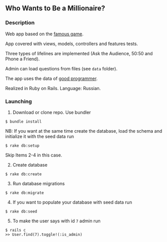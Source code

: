 ## Who Wants to Be a Millionaire?

### Description

Web app based on the [famous game](https://en.wikipedia.org/wiki/Who_Wants_to_Be_a_Millionaire?).

App covered with views, models, controllers and features tests.

Three types of lifelines are implemented (Ask the Audience, 50:50 and Phone a Friend).

Admin can load questions from files (see `data` folder).

The app uses the data of [good programmer](https://goodprogrammer.ru).

Realized in Ruby on Rails. Language: Russian.

### Launching

1. Download or clone repo. Use bundler

```console
$ bundle install
```

NB: If you want at the same time create the database, load the schema and initialize it with the seed data run

```console
$ rake db:setup
```

Skip Items 2-4 in this case.

2. Create database

```console
$ rake db:create
```

3. Run database migrations

```console
$ rake db:migrate
```

4. If you want to populate your database with seed data run

```console
$ rake db:seed
```

5. To make the user says with id `7` admin run

```console
$ rails c
>> User.find(7).toggle!(:is_admin)
```
